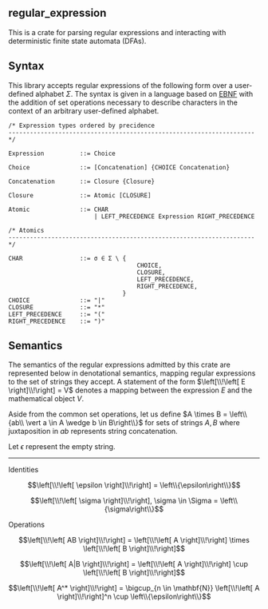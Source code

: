## regular_expression

This is a crate for parsing regular expressions and interacting with deterministic finite state automata (DFAs).

## Syntax

This library accepts regular expressions of the following form over a user-defined alphabet $\Sigma$.
The syntax is given in a language based on [EBNF](https://en.wikipedia.org/wiki/Extended_Backus%E2%80%93Naur_form) with the addition of set operations necessary to describe characters in the context of an arbitrary user-defined alphabet.

```text
/* Expression types ordered by precidence
--------------------------------------------------------------------- */

Expression          ::= Choice

Choice              ::= [Concatenation] {CHOICE Concatenation}

Concatenation       ::= Closure {Closure}

Closure             ::= Atomic [CLOSURE]

Atomic              ::= CHAR
                        | LEFT_PRECEDENCE Expression RIGHT_PRECEDENCE

/* Atomics 
--------------------------------------------------------------------- */

CHAR                ::= σ ∈ Σ \ {
                                    CHOICE,
                                    CLOSURE,
                                    LEFT_PRECEDENCE,
                                    RIGHT_PRECEDENCE,
                                }
CHOICE              ::= "|"
CLOSURE             ::= "*"
LEFT_PRECEDENCE     ::= "("
RIGHT_PRECEDENCE    ::= ")"
```

## Semantics

The semantics of the regular expressions admitted by this crate are represented below in denotational semantics, mapping regular expressions to the set of strings they accept.
A statement of the form $\left[\\!\left[ E \right]\\!\right] = V$ denotes a mapping between the expression $E$ and the mathematical object $V$.

Aside from the common set operations, let us define $A \times B = \left\\{ab\\ \vert a \in A \wedge b \in B\right\\}$ for sets of strings $A, B$ where juxtaposition in $ab$ represents string concatenation.

Let $\epsilon$ represent the empty string.

---

Identities

$$\left[\\!\left[ \epsilon \right]\\!\right] = \left\\{\epsilon\right\\}$$

$$\left[\\!\left[ \sigma \right]\\!\right], \sigma \in \Sigma = \left\\{\sigma\right\\}$$

Operations

$$\left[\\!\left[ AB \right]\\!\right] = \left[\\!\left[ A \right]\\!\right] \times \left[\\!\left[ B \right]\\!\right]$$

$$\left[\\!\left[ A|B \right]\\!\right] = \left[\\!\left[ A \right]\\!\right] \cup \left[\\!\left[ B \right]\\!\right]$$

$$\left[\\!\left[ A^* \right]\\!\right] = \bigcup_{n \in \mathbf{N}} \left[\\!\left[ A \right]\\!\right]^n \cup \left\\{\epsilon\right\\}$$
